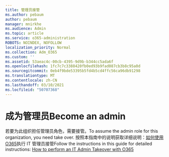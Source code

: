 ```yaml
---
title: 管理员接管
ms.author: pebaum
author: pebaum
manager: mnirkhe
ms.audience: Admin
ms.topic: article
ms.service: o365-administration
ROBOTS: NOINDEX, NOFOLLOW
localization_priority: Normal
ms.collection: Adm_O365
ms.custom: ''
ms.assetid: 53aeac4c-00cb-4395-9d9b-b344cc5ada6f
ms.openlocfilehash: 1fc7c7c3388420fb0ed93b9fad087cb3b8c95a0d
ms.sourcegitcommit: 0eb4f9bde53395b5fd4b5cd4ffc56ca96db91298
ms.translationtype: MT
ms.contentlocale: zh-CN
ms.lasthandoff: 03/10/2021
ms.locfileid: "50707368"
---
```

# <a name="become-an-admin"></a><span data-ttu-id="10065-102">成为管理员</span><span class="sxs-lookup"><span data-stu-id="10065-102">Become an admin</span></span>

<span data-ttu-id="10065-103">若要为此组织担任管理员角色，需要接管。</span><span class="sxs-lookup"><span data-stu-id="10065-103">To assume the admin role for this organization, you need take over.</span></span> <span data-ttu-id="10065-104">按照本指南中的说明获取详细说明：[如何使用 O365](https://powerbi.microsoft.com/pt-pt/blog/how-to-perform-an-it-admin-takeover-with-o365/)执行 IT 管理员接管</span><span class="sxs-lookup"><span data-stu-id="10065-104">Follow the instructions in this guide for detailed instructions: [How to perform an IT Admin Takeover with O365](https://powerbi.microsoft.com/pt-pt/blog/how-to-perform-an-it-admin-takeover-with-o365/)</span></span>
